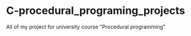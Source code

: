 # C-procedural_programing_projects

All of my project for university course "Procedural programming"
